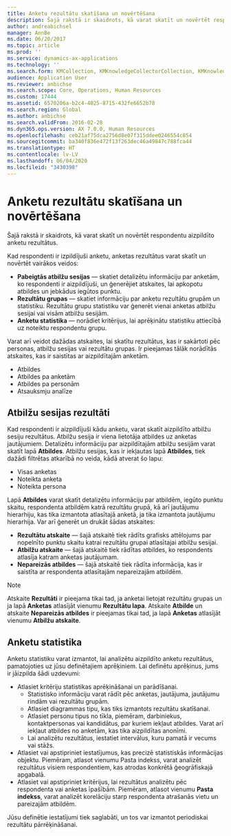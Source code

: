 ```yaml
---
title: Anketu rezultātu skatīšana un novērtēšana
description: Šajā rakstā ir skaidrots, kā varat skatīt un novērtēt respondentu aizpildīto anketu rezultātus.
author: andreabichsel
manager: AnnBe
ms.date: 06/20/2017
ms.topic: article
ms.prod: ''
ms.service: dynamics-ax-applications
ms.technology: ''
ms.search.form: KMCollection, KMKnowledgeCollectorCollection, KMKnowledgeCollectorUserResults, HcmLearningWorkspace
audience: Application User
ms.reviewer: anbichse
ms.search.scope: Core, Operations, Human Resources
ms.custom: 17444
ms.assetid: 6570206a-b2c4-4025-8715-432fe6652b78
ms.search.region: Global
ms.author: anbichse
ms.search.validFrom: 2016-02-28
ms.dyn365.ops.version: AX 7.0.0, Human Resources
ms.openlocfilehash: ceb21af75dca2756d8e07f315ddee0246554c854
ms.sourcegitcommit: ba340f836e472f13f263dec46a49847c788fca44
ms.translationtype: HT
ms.contentlocale: lv-LV
ms.lasthandoff: 06/04/2020
ms.locfileid: "3430398"
---
```

# <a name="view-and-evaluate-the-results-of-questionnaires"></a>Anketu rezultātu skatīšana un novērtēšana

Šajā rakstā ir skaidrots, kā varat skatīt un novērtēt respondentu aizpildīto anketu rezultātus. 

Kad respondenti ir izpildījuši anketu, anketas rezultātus varat skatīt un novērtēt vairākos veidos:

-   **Pabeigtās atbilžu sesijas** — skatiet detalizētu informāciju par anketām, ko respondenti ir aizpildījuši, un ģenerējiet atskaites, lai apkopotu atbildes un jebkādus iegūtos punktu.
-   **Rezultātu grupas** — skatiet informāciju par anketu rezultātu grupām un statistiku. Rezultātu grupu statistiku var ģenerēt vienai anketas atbilžu sesijai vai visām atbilžu sesijām.
-   **Anketu statistika** — norādiet kritērijus, lai aprēķinātu statistiku attiecībā uz noteiktu respondentu grupu.

Varat arī veidot dažādas atskaites, lai skatītu rezultātus, kas ir sakārtoti pēc personas, atbilžu sesijas vai rezultātu grupas. Ir pieejamas tālāk norādītās atskaites, kas ir saistītas ar aizpildītajām anketām.

-   Atbildes
-   Atbildes pa anketām
-   Atbildes pa personām
-   Atsauksmju analīze

## <a name="answer-session-results"></a>Atbilžu sesijas rezultāti

Kad respondenti ir aizpildījuši kādu anketu, varat skatīt aizpildīto atbilžu sesiju rezultātus. Atbilžu sesija ir viena lietotāja atbildes uz anketas jautājumiem. Detalizētu informāciju par aizpildītajām atbilžu sesijām varat skatīt lapā **Atbildes**. Atbilžu sesijas, kas ir iekļautas lapā **Atbildes**, tiek dažādi filtrētas atkarībā no veida, kādā atverat šo lapu:

-   Visas anketas
-   Noteikta anketa
-   Noteikta persona

Lapā **Atbildes** varat skatīt detalizētu informāciju par atbildēm, iegūto punktu skaitu, respondenta atbildēm katrā rezultātu grupā, kā arī jautājumu hierarhiju, kas tika izmantota atlasītajā anketā, ja tika izmantota jautājumu hierarhija. Var arī ģenerēt un drukāt šādas atskaites:

-   **Rezultātu atskaite** — šajā atskaitē tiek rādīts grafisks attēlojums par nopelnīto punktu skaitu katrai rezultātu grupai atlasītajai atbilžu sesijai.
-   **Atbilžu atskaite** — šajā atskaitē tiek rādītas atbildes, ko respondents atlasīja katram anketas jautājumam.
-   **Nepareizās atbildes** — šajā atskaitē tiek rādīta informācija, kas ir saistīta ar respondenta atlasītajām nepareizajām atbildēm.

> [!NOTE]
> Atskaite **Rezultāti**  ir pieejama tikai tad, ja anketai lietojat rezultātu grupas un ja lapā **Anketas** atlasījāt vienumu **Rezultātu lapa**. Atskaite **Atbilde** un atskaite **Nepareizās atbildes** ir pieejamas tikai tad, ja lapā **Anketas** atlasījāt vienumu **Atbilžu atskaite**.

## <a name="questionnaire-statistics"></a>Anketu statistika

Anketu statistiku varat izmantot, lai analizētu aizpildīto anketu rezultātus, pamatojoties uz jūsu definētajiem aprēķiniem. Lai definētu aprēķinus, jums ir jāizpilda šādi uzdevumi:

-   Atlasiet kritēriju statistikas aprēķināšanai un parādīšanai.
    -   Statistisko informāciju varat rādīt pēc anketas, jautājuma, jautājumu rindām vai rezultātu grupām.
    -   Atlasiet diagrammas tipu, kas tiks izmantots rezultātu skatīšanai.
    -   Atlasiet personu tipus no tīkla, piemēram, darbiniekus, kontaktpersonas vai kandidātus, par kuriem iekļaut atbildes. Varat arī iekļaut atbildes no anketām, kas tika aizpildītas anonīmi.
    -   Lai analizētu rezultātus, iestatiet intervālus, kuru pamatā ir vecums vai stāžs.
-   Atlasiet vai apstipriniet iestatījumus, kas precizē statistiskās informācijas objektu. Piemēram, atlasot vienumu Pasta indekss, varat analizēt rezultātus visiem respondentiem, kas atrodas konkrētā ģeogrāfiskajā apgabalā.
-   Atlasiet vai apstipriniet kritērijus, lai rezultātus analizētu pēc respondenta vai anketas īpašībām. Piemēram, atlasot vienumu **Pasta indekss**, varat analizēt korelāciju starp respondenta atrašanās vietu un pareizajām atbildēm.

Jūsu definētie iestatījumi tiek saglabāti, un tos var izmantot periodiskai rezultātu pārrēķināšanai.